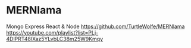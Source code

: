 # MERNlama
Mongo Express React &amp; Node https://github.com/TurtleWolfe/MERNlama https://youtube.com/playlist?list=PLj-4DlPRT48lXaz5YLvbLC38m25W9Kmqy
